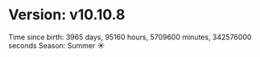 # Version: v10.10.8
Time since birth: 3965 days, 95160 hours, 5709600 minutes, 342576000 seconds
Season: Summer ☀️
